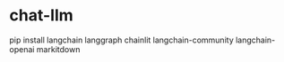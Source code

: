 # chat-llm

pip install langchain langgraph chainlit langchain-community langchain-openai markitdown

